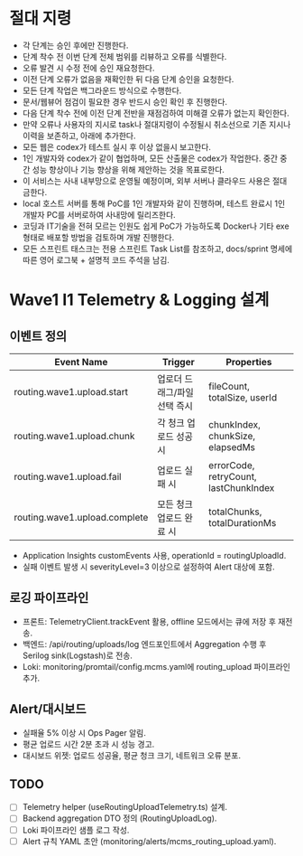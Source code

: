 # 절대 지령
- 각 단계는 승인 후에만 진행한다.
- 단계 착수 전 이번 단계 전체 범위를 리뷰하고 오류를 식별한다.
- 오류 발견 시 수정 전에 승인 재요청한다.
- 이전 단계 오류가 없음을 재확인한 뒤 다음 단계 승인을 요청한다.
- 모든 단계 작업은 백그라운드 방식으로 수행한다.
- 문서/웹뷰어 점검이 필요한 경우 반드시 승인 확인 후 진행한다.
- 다음 단계 착수 전에 이전 단계 전반을 재점검하여 미해결 오류가 없는지 확인한다.
- 만약 오류나 사용자의 지시로 task나 절대지령이 수정될시 취소선으로 기존 지시나 이력을 보존하고, 아래에 추가한다.
- 모든 웹은 codex가 테스트 실시 후 이상 없을시 보고한다.
- 1인 개발자와 codex가 같이 협업하며, 모든 산출물은 codex가 작업한다. 중간 중간 성능 향상이나 기능 향상을 위해 제안하는 것을 목표로한다.
- 이 서비스는 사내 내부망으로 운영될 예정이며, 외부 서버나 클라우드 사용은 절대 금한다.
- local 호스트 서버를 통해 PoC를 1인 개발자와 같이 진행하며, 테스트 완료시 1인 개발자 PC를 서버로하여 사내망에 릴리즈한다.
- 코딩과 IT기술을 전혀 모르는 인원도 쉽게 PoC가 가능하도록 Docker나 기타 exe 형태로 배포할 방법을 검토하며 개발 진행한다.
- 모든 스프린트 태스크는 전용 스프린트 Task List를 참조하고, docs/sprint 명세에 따른 영어 로그북 + 설명적 코드 주석을 남김.

# Wave1 I1 Telemetry & Logging 설계

## 이벤트 정의
| Event Name | Trigger | Properties |
|------------|---------|------------|
| routing.wave1.upload.start | 업로더 드래그/파일 선택 즉시 | fileCount, totalSize, userId |
| routing.wave1.upload.chunk | 각 청크 업로드 성공 시 | chunkIndex, chunkSize, elapsedMs |
| routing.wave1.upload.fail | 업로드 실패 시 | errorCode, retryCount, lastChunkIndex |
| routing.wave1.upload.complete | 모든 청크 업로드 완료 시 | totalChunks, totalDurationMs |

- Application Insights customEvents 사용, operationId = routingUploadId.
- 실패 이벤트 발생 시 severityLevel=3 이상으로 설정하여 Alert 대상에 포함.

## 로깅 파이프라인
- 프론트: TelemetryClient.trackEvent 활용, offline 모드에서는 큐에 저장 후 재전송.
- 백엔드: /api/routing/uploads/log 엔드포인트에서 Aggregation 수행 후 Serilog sink(Logstash)로 전송.
- Loki: monitoring/promtail/config.mcms.yaml에 routing_upload 파이프라인 추가.

## Alert/대시보드
- 실패율 5% 이상 시 Ops Pager 알림.
- 평균 업로드 시간 2분 초과 시 성능 경고.
- 대시보드 위젯: 업로드 성공율, 평균 청크 크기, 네트워크 오류 분포.

## TODO
- [ ] Telemetry helper (useRoutingUploadTelemetry.ts) 설계.
- [ ] Backend aggregation DTO 정의 (RoutingUploadLog).
- [ ] Loki 파이프라인 샘플 로그 작성.
- [ ] Alert 규칙 YAML 초안 (monitoring/alerts/mcms_routing_upload.yaml).
